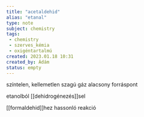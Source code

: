 ```yaml
---
title: "acetaldehid"
alias: "etanal"
type: note
subject: chemistry
tags:
 - chemistry
 - szerves_kémia
 - oxigéntartalmú
created: 2023.01.18 10:31
created_by: Ádám
status: empty
---
```

színtelen, kellemetlen szagú gáz
alacsony forráspont

etanolból [[dehidrogénezés]]sel 

[[formaldehid]]hez hassonló reakció 
